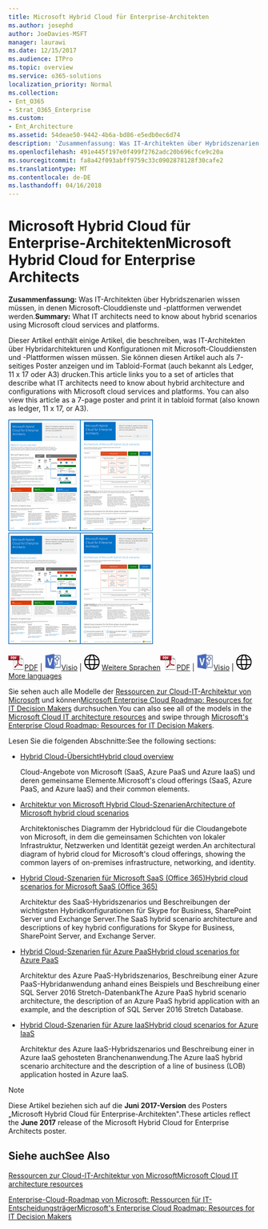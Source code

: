 ```yaml
---
title: Microsoft Hybrid Cloud für Enterprise-Architekten
ms.author: josephd
author: JoeDavies-MSFT
manager: laurawi
ms.date: 12/15/2017
ms.audience: ITPro
ms.topic: overview
ms.service: o365-solutions
localization_priority: Normal
ms.collection:
- Ent_O365
- Strat_O365_Enterprise
ms.custom:
- Ent_Architecture
ms.assetid: 54deae50-9442-4b6a-bd86-e5edb0ec6d74
description: 'Zusammenfassung: Was IT-Architekten über Hybridszenarien wissen müssen, in denen Microsoft-Clouddienste und -plattformen verwendet werden.'
ms.openlocfilehash: 491e445f197e0f499f2762adc20b696cfce9c20a
ms.sourcegitcommit: fa8a42f093abff9759c33c0902878128f30cafe2
ms.translationtype: MT
ms.contentlocale: de-DE
ms.lasthandoff: 04/16/2018
---
```

# <a name="microsoft-hybrid-cloud-for-enterprise-architects"></a><span data-ttu-id="34b64-103">Microsoft Hybrid Cloud für Enterprise-Architekten</span><span class="sxs-lookup"><span data-stu-id="34b64-103">Microsoft Hybrid Cloud for Enterprise Architects</span></span>

 <span data-ttu-id="34b64-104">**Zusammenfassung:** Was IT-Architekten über Hybridszenarien wissen müssen, in denen Microsoft-Clouddienste und -plattformen verwendet werden.</span><span class="sxs-lookup"><span data-stu-id="34b64-104">**Summary:** What IT architects need to know about hybrid scenarios using Microsoft cloud services and platforms.</span></span>
  
<span data-ttu-id="34b64-p101">Dieser Artikel enthält einige Artikel, die beschreiben, was IT-Architekten über Hybridarchitekturen und Konfigurationen mit Microsoft-Clouddiensten und -Plattformen wissen müssen. Sie können diesen Artikel auch als 7-seitiges Poster anzeigen und im Tabloid-Format (auch bekannt als Ledger, 11 x 17 oder A3) drucken.</span><span class="sxs-lookup"><span data-stu-id="34b64-p101">This article links you to a set of articles that describe what IT architects need to know about hybrid architecture and configurations with Microsoft cloud services and platforms. You can also view this article as a 7-page poster and print it in tabloid format (also known as ledger, 11 x 17, or A3).</span></span>
  
<span data-ttu-id="34b64-107">[![Miniaturbild für das Microsoft-Cloud-Hybridmodell](images/Hybrid_Poster/Hybrid_Cloud_Thumbnail.png)](https://www.microsoft.com/download/details.aspx?id=54424
)</span><span class="sxs-lookup"><span data-stu-id="34b64-107">[![Thumb image for the Microsoft hybrid cloud model](images/Hybrid_Poster/Hybrid_Cloud_Thumbnail.png)](https://www.microsoft.com/download/details.aspx?id=54424
)</span></span>
  
<span data-ttu-id="34b64-108">![PDF-Datei](images/Common_Images/PDFIcon.png)[PDF](https://go.microsoft.com/fwlink/p/?linkid=842082) | ![Visio-Datei](images/Common_Images/VisioIcon.png)[Visio](https://go.microsoft.com/fwlink/p/?linkid=842083) | ![Seite mit Versionen in zusätzlichen Sprachen anzeigen](images/Common_Images/GlobeIcon.png)
[Weitere Sprachen](https://www.microsoft.com/download/details.aspx?id=54424)</span><span class="sxs-lookup"><span data-stu-id="34b64-108">![PDF file](images/Common_Images/PDFIcon.png)[PDF](https://go.microsoft.com/fwlink/p/?linkid=842082) | ![Visio file](images/Common_Images/VisioIcon.png)[Visio](https://go.microsoft.com/fwlink/p/?linkid=842083) | ![See a page with versions in additional languages](images/Common_Images/GlobeIcon.png)
[More languages](https://www.microsoft.com/download/details.aspx?id=54424)</span></span>
  
<span data-ttu-id="34b64-109">Sie sehen auch alle Modelle der [Ressourcen zur Cloud-IT-Architektur von Microsoft](microsoft-cloud-it-architecture-resources.md) und können[Microsoft Enterprise Cloud Roadmap: Resources for IT Decision Makers](https://aka.ms/cloudarchitecture) durchsuchen.</span><span class="sxs-lookup"><span data-stu-id="34b64-109">You can also see all of the models in the [Microsoft Cloud IT architecture resources](microsoft-cloud-it-architecture-resources.md) and swipe through [Microsoft's Enterprise Cloud Roadmap: Resources for IT Decision Makers](https://aka.ms/cloudarchitecture).</span></span>
  
<span data-ttu-id="34b64-110">Lesen Sie die folgenden Abschnitte:</span><span class="sxs-lookup"><span data-stu-id="34b64-110">See the following sections:</span></span>
  
- [<span data-ttu-id="34b64-111">Hybrid Cloud-Übersicht</span><span class="sxs-lookup"><span data-stu-id="34b64-111">Hybrid cloud overview</span></span>](hybrid-cloud-overview.md)
    
    <span data-ttu-id="34b64-112">Cloud-Angebote von Microsoft (SaaS, Azure PaaS und Azure IaaS) und deren gemeinsame Elemente.</span><span class="sxs-lookup"><span data-stu-id="34b64-112">Microsoft's cloud offerings (SaaS, Azure PaaS, and Azure IaaS) and their common elements.</span></span>
    
- [<span data-ttu-id="34b64-113">Architektur von Microsoft Hybrid Cloud-Szenarien</span><span class="sxs-lookup"><span data-stu-id="34b64-113">Architecture of Microsoft hybrid cloud scenarios</span></span>](architecture-of-microsoft-hybrid-cloud-scenarios.md)
    
    <span data-ttu-id="34b64-114">Architektonisches Diagramm der Hybridcloud für die Cloudangebote von Microsoft, in dem die gemeinsamen Schichten von lokaler Infrastruktur, Netzwerken und Identität gezeigt werden.</span><span class="sxs-lookup"><span data-stu-id="34b64-114">An architectural diagram of hybrid cloud for Microsoft's cloud offerings, showing the common layers of on-premises infrastructure, networking, and identity.</span></span>
    
- [<span data-ttu-id="34b64-115">Hybrid Cloud-Szenarien für Microsoft SaaS (Office 365)</span><span class="sxs-lookup"><span data-stu-id="34b64-115">Hybrid cloud scenarios for Microsoft SaaS (Office 365)</span></span>](hybrid-cloud-scenarios-for-microsoft-saas-office-365.md)
    
    <span data-ttu-id="34b64-116">Architektur des SaaS-Hybridszenarios und Beschreibungen der wichtigsten Hybridkonfigurationen für Skype for Business, SharePoint Server und Exchange Server.</span><span class="sxs-lookup"><span data-stu-id="34b64-116">The SaaS hybrid scenario architecture and descriptions of key hybrid configurations for Skype for Business, SharePoint Server, and Exchange Server.</span></span>
    
- [<span data-ttu-id="34b64-117">Hybrid Cloud-Szenarien für Azure PaaS</span><span class="sxs-lookup"><span data-stu-id="34b64-117">Hybrid cloud scenarios for Azure PaaS</span></span>](hybrid-cloud-scenarios-for-azure-paas.md)
    
    <span data-ttu-id="34b64-118">Architektur des Azure PaaS-Hybridszenarios, Beschreibung einer Azure PaaS-Hybridanwendung anhand eines Beispiels und Beschreibung einer SQL Server 2016 Stretch-Datenbank</span><span class="sxs-lookup"><span data-stu-id="34b64-118">The Azure PaaS hybrid scenario architecture, the description of an Azure PaaS hybrid application with an example, and the description of SQL Server 2016 Stretch Database.</span></span>
    
- [<span data-ttu-id="34b64-119">Hybrid Cloud-Szenarien für Azure IaaS</span><span class="sxs-lookup"><span data-stu-id="34b64-119">Hybrid cloud scenarios for Azure IaaS</span></span>](hybrid-cloud-scenarios-for-azure-iaas.md)
    
    <span data-ttu-id="34b64-120">Architektur des Azure IaaS-Hybridszenarios und Beschreibung einer in Azure IaaS gehosteten Branchenanwendung.</span><span class="sxs-lookup"><span data-stu-id="34b64-120">The Azure IaaS hybrid scenario architecture and the description of a line of business (LOB) application hosted in Azure IaaS.</span></span>
    
> [!NOTE]
> <span data-ttu-id="34b64-121">Diese Artikel beziehen sich auf die **Juni 2017-Version** des Posters „Microsoft Hybrid Cloud für Enterprise-Architekten".</span><span class="sxs-lookup"><span data-stu-id="34b64-121">These articles reflect the **June 2017** release of the Microsoft Hybrid Cloud for Enterprise Architects poster.</span></span>
  
## <a name="see-also"></a><span data-ttu-id="34b64-122">Siehe auch</span><span class="sxs-lookup"><span data-stu-id="34b64-122">See Also</span></span>

[<span data-ttu-id="34b64-123">Ressourcen zur Cloud-IT-Architektur von Microsoft</span><span class="sxs-lookup"><span data-stu-id="34b64-123">Microsoft Cloud IT architecture resources</span></span>](microsoft-cloud-it-architecture-resources.md)

[<span data-ttu-id="34b64-124">Enterprise-Cloud-Roadmap von Microsoft: Ressourcen für IT-Entscheidungsträger</span><span class="sxs-lookup"><span data-stu-id="34b64-124">Microsoft's Enterprise Cloud Roadmap: Resources for IT Decision Makers</span></span>](https://sway.com/FJ2xsyWtkJc2taRD)



